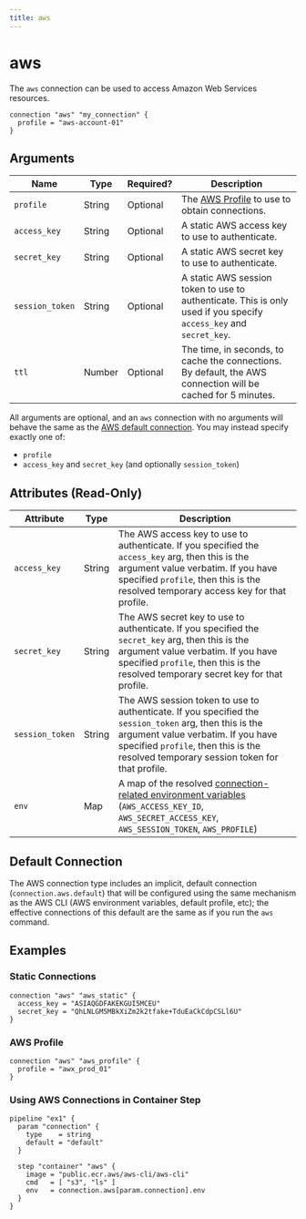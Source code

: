 ```yaml
---
title: aws
---
```


# aws

The `aws` connection can be used to access Amazon Web Services resources.

```hcl
connection "aws" "my_connection" {
  profile = "aws-account-01"
}
```

## Arguments

| Name            | Type   | Required? | Description                                                                                                                |
| --------------- | ------ | --------- | -------------------------------------------------------------------------------------------------------------------------- |
| `profile`       | String | Optional  | The [AWS Profile](https://docs.aws.amazon.com/cli/latest/userguide/cli-configure-files.html) to use to obtain connections. |
| `access_key`    | String | Optional  | A static AWS access key to use to authenticate.                                                                            |
| `secret_key`    | String | Optional  | A static AWS secret key to use to authenticate.                                                                            |
| `session_token` | String | Optional  | A static AWS session token to use to authenticate. This is only used if you specify `access_key` and `secret_key`.         |
| `ttl`           | Number | Optional  | The time, in seconds, to cache the connections. By default, the AWS connection will be cached for 5 minutes.               |

All arguments are optional, and an `aws` connection with no arguments will behave the same as the [AWS default connection](#default-connection). You may instead specify exactly one of:

- `profile`
- `access_key` and `secret_key` (and optionally `session_token`)

## Attributes (Read-Only)

| Attribute       | Type   | Description                                                                                                                                                                                                                                        |
| --------------- | ------ | -------------------------------------------------------------------------------------------------------------------------------------------------------------------------------------------------------------------------------------------------- |
| `access_key`    | String | The AWS access key to use to authenticate. If you specified the `access_key` arg, then this is the argument value verbatim. If you have specified `profile`, then this is the resolved temporary access key for that profile.                      |
| `secret_key`    | String | The AWS secret key to use to authenticate. If you specified the `secret_key` arg, then this is the argument value verbatim. If you have specified `profile`, then this is the resolved temporary secret key for that profile.                      |
| `session_token` | String | The AWS session token to use to authenticate. If you specified the `session_token` arg, then this is the argument value verbatim. If you have specified `profile`, then this is the resolved temporary session token for that profile.             |
| `env`           | Map    | A map of the resolved [connection-related environment variables](https://docs.aws.amazon.com/sdk-for-php/v3/developer-guide/guide_connections_environment.html) (`AWS_ACCESS_KEY_ID`, `AWS_SECRET_ACCESS_KEY`, `AWS_SESSION_TOKEN`, `AWS_PROFILE`) |

## Default Connection

The AWS connection type includes an implicit, default connection (`connection.aws.default`) that will be configured using the same mechanism as the AWS CLI (AWS environment variables, default profile, etc); the effective connections of this default are the same as if you run the `aws` command.

## Examples

### Static Connections

```hcl
connection "aws" "aws_static" {
  access_key = "ASIAQGDFAKEKGUI5MCEU"
  secret_key = "QhLNLGM5MBkXiZm2k2tfake+TduEaCkCdpCSLl6U"
}
```

### AWS Profile

```hcl
connection "aws" "aws_profile" {
  profile = "awx_prod_01"
}
```

### Using AWS Connections in Container Step

```hcl
pipeline "ex1" {
  param "connection" {
    type    = string
    default = "default"
  }

  step "container" "aws" {
    image = "public.ecr.aws/aws-cli/aws-cli"
    cmd   = [ "s3", "ls" ]
    env   = connection.aws[param.connection].env
  }
}
```
